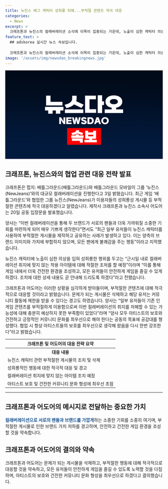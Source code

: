 ```yaml
---
title: 뉴진스 배그 캐릭터 성희롱 피해...부적절 콘텐츠 적극 대응
categories:
  - News
excerpt: >
  크래프톤과 뉴진스의 컬래버레이션 소식에 이목이 집중되는 가운데, 노출이 심한 캐릭터 의상을 둘러싼 논란이 커지고 있다. 두 기업은 콜라보로 브랜드와 팬 사이의 소통 강화를 목표로 하지만, 부적절한 게시물 문제에 대처하며 유저들의 안전한 게임 환경을 지키겠다는 입장을 밝혔다. 논란에 경각심을 갖고, 건전한 커뮤니티 문화를 위해 노력하고자 하고 있는 것으로 보인다.
feature_text: >
  ## adskorea 실시간 뉴스 속보입니다.

  크래프톤과 뉴진스의 컬래버레이션 소식에 이목이 집중되는 가운데, 노출이 심한 캐릭터 의상을 둘러싼 논란이 커지고 있다. 두 기업은 콜라보로 브랜드와 팬 사이의 소통 강화를 목표로 하지만, 부적절한 게시물 문제에 대처하며 유저들의 안전한 게임 환경을 지키겠다는 입장을 밝혔다. 논란에 경각심을 갖고, 건전한 커뮤니티 문화를 위해 노력하고자 하고 있는 것으로 보인다.
image: '/assets/img/newsdao_breakingnews.jpg'
---
```


<p><img src="/assets/img/newsdao_breakingnews.jpg" alt="adskorea 속보" /></p>

<h2 data-ke-size="size26">크래프톤, 뉴진스와의 협업 관련 대응 전략 발표</h2>

<p data-ke-size="size16">크래프톤은 펍지: 배틀그라운드(배틀그라운드)와 배틀그라운드 모바일이 그룹 ‘뉴진스(NewJeans)’와의 대규모 컬래버레이션을 진행한다고 3일 밝혔습니다. 최근 게임 ‘배틀그라운드’와 협업한 그룹 뉴진스(NewJeans)가 이용자들의 성희롱성 게시물 등 부적절한 콘텐츠에 적극 대응하겠다고 알렸습니다. 제작사 크래프톤과 뉴진스 소속사 어도어는 20일 공동 입장문을 발표했습니다.</p>

<p data-ke-size="size16">양사는 “이번 컬래버레이션을 통해 두 브랜드가 서로의 팬들과 더욱 가까워질 소중한 기회를 마련하게 되어 매우 기쁘게 생각한다”면서도 “최근 일부 유저들이 뉴진스 캐릭터를 사용하여 부적절한 게시물을 제작하고 공유하는 사례가 발생하고 있다. 이는 양측의 브랜드 이미지와 가치에 부합하지 않으며, 모든 팬에게 불쾌감을 주는 행동”이라고 지적했습니다.</p>

<p data-ke-size="size16">뉴진스 캐릭터에 노출이 심한 의상을 입혀 성희롱한 행위를 두고는 “근시일 내로 컬래버레이션 취지에 맞지 않는 착용 아이템에 대해 적절한 조처를 할 예정”이라며 “이를 통해 게임 내에서 더욱 건전한 환경을 조성하고, 모든 유저들이 안전하게 게임을 즐길 수 있게 하겠다. 조치에 대한 상세 내용도 곧 안내해 드리도록 하겠다”라고 전했습니다.</p>

<p data-ke-size="size16">크래프톤과 어도어는 이러한 상황을 심각하게 받아들이며, 부적절한 콘텐츠에 대해 적극적으로 대응할 것이라고 밝혔습니다. 문제가 되는 게시물은 삭제하고 해당 유저는 커뮤니티 활동에 제한을 받을 수 있다는 경고도 하였습니다. 양사는 “일부 유저들이 기존 인게임 콘텐츠를 부적절하게 이용함으로써 이번 컬래버레이션의 취지를 저해할 수 있는 가능성에 대해 충분히 예상하지 못한 부족함이 있었다”라며 “양사 모두 아티스트의 보호와 건전하고 긍정적인 커뮤니티 문화를 최우선으로 해야 한다는 공동의 목표에 공감대를 형성했다. 협업 시 항상 아티스트들의 보호를 최우선으로 생각해 왔음을 다시 한번 강조한다”라고 밝혔습니다.</p>

<table>
<thead>
<tr>
<th style="text-align: center;">크래프톤 및 어도어의 대응 전략 요약</th>
</tr>
</thead>
<tbody>
<tr>
<td style="text-align: center; height: 17px;"><b>대응 내용</b></td>
</tr>
<tr>
<td style="text-align: left;">뉴진스 캐릭터 관련 부적절한 게시물의 조치 및 삭제</td>
</tr>
<tr>
<td style="text-align: left;">성희롱적인 행동에 대한 적극적 대응 및 경고</td>
</tr>
<tr>
<td style="text-align: left;">컬래버레이션 취지에 맞지 않는 아이템 조치 예정</td>
</tr>
<tr>
<td style="text-align: left;">아티스트 보호 및 건전한 커뮤니티 문화 형성에 최우선 초점</td>
</tr>
</tbody>
</table>

<hr>

<h2 data-ke-size="size26">크래프톤과 어도어의 메시지로 전달하는 중요한 가치</h2>

<p data-ke-size="size16"><b><span style="color: #1a5490;">컬래버레이션으로 서로의 팬들과 브랜드를 가깝게</span></b>하는 소중한 기회를 소중히 여기며, 부적절한 게시물로 인한 브랜드 가치 저하를 경고하며, 안전하고 건전한 게임 환경을 조성할 것을 약속합니다.</p>

<h2 data-ke-size="size26">크래프톤과 어도어의 결의와 약속</h2>

<p data-ke-size="size16">크래프톤과 어도어는 문제가 되는 게시물을 삭제하고, 부적절한 행동에 대해 적극적으로 대응할 것을 약속하고, 모든 유저들이 안전하게 게임을 즐길 수 있도록 노력할 것을 다짐하며, 아티스트의 보호와 건전한 커뮤니티 문화 형성을 최우선으로 하겠다고 결의했습니다.</p>

